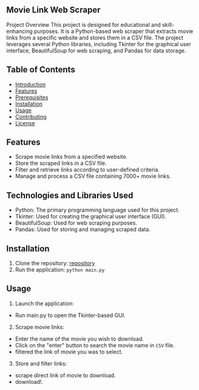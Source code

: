## Movie Link Web Scraper
Project Overview
This project is designed for educational and skill-enhancing purposes. It is a Python-based web scraper that extracts movie links from a specific website and stores them in a CSV file. The project leverages several Python libraries, including Tkinter for the graphical user interface, BeautifulSoup for web scraping, and Pandas for data storage.

## Table of Contents
- [Introduction](#introduction)
- [Features](#features)
- [Prerequisites](#prerequisites)
- [Installation](#installation)
- [Usage](#usage)
- [Contributing](#contributing)
- [License](#license)

## Features
- Scrape movie links from a specified website.
- Store the scraped links in a CSV file.
- Filter and retrieve links according to user-defined criteria.
- Manage and process a CSV file containing 7000+ movie links.

## Technologies and Libraries Used
- Python: The primary programming language used for this project.
- Tkinter: Used for creating the graphical user interface (GUI).
- BeautifulSoup: Used for web scraping purposes.
- Pandas: Used for storing and managing scraped data.

## Installation
1. Clone the repository:
 [repository](https://github.com/Itzudii/Movie-Downloading-System-Python-/tree/main)
2. Run the application:
   `python main.py`

## Usage
1. Launch the application:
- Run main.py to open the Tkinter-based GUI.
2. Scrape movie links:

- Enter the name of the movie you wish to download.
- Click on the "enter" button to search the movie name in `CSV` file.
- filtered the link of movie you was to select.

3. Store and filter links:

- scrape direct link of movie to download.
- download!.




